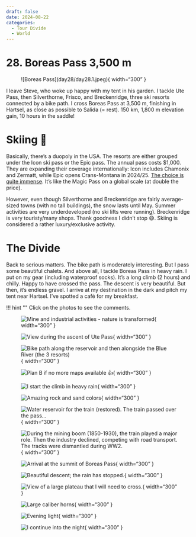 ```yaml
---
draft: false 
date: 2024-08-22
categories:
  - Tour Divide
  - World
---
```


# 28. Boreas Pass 3,500 m

<figure markdown>
![Boreas Pass](day28/day28.1.jpeg){ width=“300” }
</figure>

I leave Steve, who woke up happy with my tent in his garden. I tackle Ute Pass, then Silverthorne, Frisco, and Breckenridge, three ski resorts connected by a bike path. I cross Boreas Pass at 3,500 m, finishing in Hartsel, as close as possible to Salida (= rest). 150 km, 1,800 m elevation gain, 10 hours in the saddle!

<!-- more -->

# Skiing 🎿 

Basically, there’s a duopoly in the USA. The resorts are either grouped under the Icon ski pass or the Epic pass. The annual pass costs $1,000. They are expanding their coverage internationally: Icon includes Chamonix and Zermatt, while Epic opens Crans-Montana in 2024/25. [The choice is quite immense](https://www.ski.com/epic-vs-ikon). It’s like the Magic Pass on a global scale (at double the price).

However, even though Silverthorne and Breckenridge are fairly average-sized towns (with no tall buildings), the snow lasts until May. Summer activities are very underdeveloped (no ski lifts were running). Breckenridge is very touristy/many shops. Thank goodness I didn’t stop 😅. Skiing is considered a rather luxury/exclusive activity.

# The Divide

Back to serious matters. The bike path is moderately interesting. But I pass some beautiful chalets. And above all, I tackle Boreas Pass in heavy rain. I put on my gear (including waterproof socks). It’s a long climb (2 hours) and chilly. Happy to have crossed the pass. The descent is very beautiful. But then, it’s endless gravel. I arrive at my destination in the dark and pitch my tent near Hartsel. I’ve spotted a café for my breakfast.

!!! hint ""
    Click on the photos to see the comments.

<figure markdown>

![Mine and industrial activities - nature is transformed](day28/day28.2.jpeg){ width=“300” }

![View during the ascent of Ute Pass](day28/day28.3.jpeg){ width=“300” }

![Bike path along the reservoir and then alongside the Blue River (the 3 resorts)](day28/day28.4.jpeg){ width=“300” }

![Plan B if no more maps available 👍](day28/day28.5.jpeg){ width=“300” }

![I start the climb in heavy rain](day28/day28.6.jpeg){ width=“300” }

![Amazing rock and sand colors](day28/day28.7.jpeg){ width=“300” }

![Water reservoir for the train (restored). The train passed over the pass...](day28/day28.8.jpeg){ width=“300” }

![During the mining boom (1850-1930), the train played a major role. Then the industry declined, competing with road transport. The tracks were dismantled during WW2.](day28/day28.9.jpeg){ width=“300” }

![Arrival at the summit of Boreas Pass](day28/day28.10.jpeg){ width=“300” }

![Beautiful descent; the rain has stopped.](day28/day28.11.jpeg){ width=“300” }

![View of a large plateau that I will need to cross.](day28/day28.12.jpeg){ width=“300” }

![Large caliber horns](day28/day28.13.jpeg){ width=“300” }

![Evening light](day28/day28.14.jpeg){ width=“300” }

![I continue into the night](day28/day28.15.jpeg){ width=“300” }

</figure>

